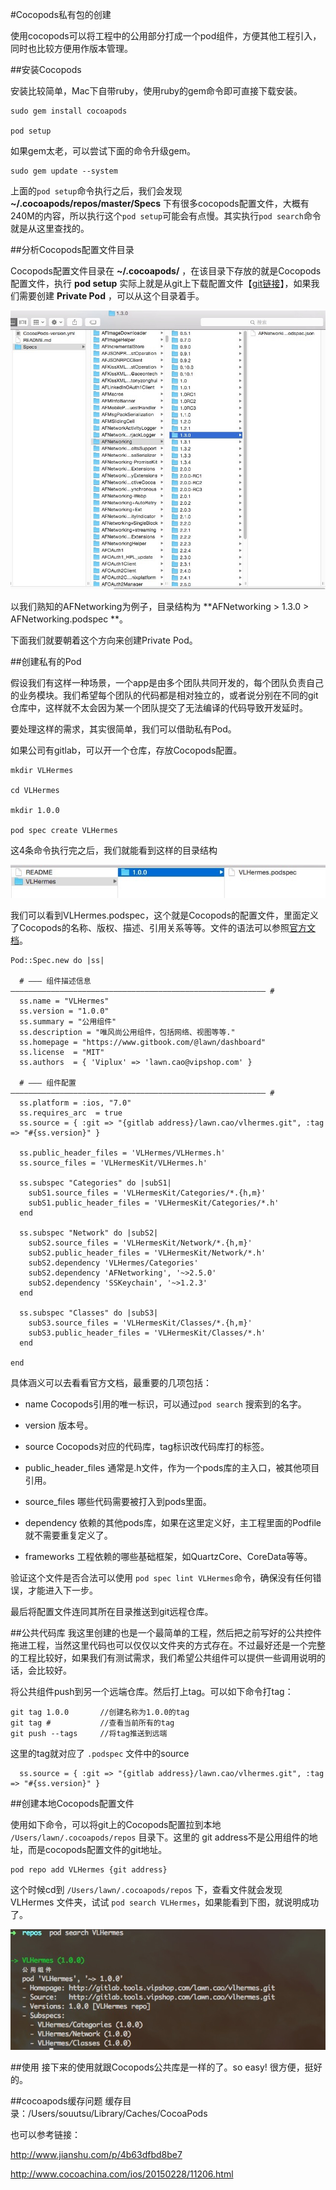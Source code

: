 #Cocopods私有包的创建

使用cocopods可以将工程中的公用部分打成一个pod组件，方便其他工程引入，同时也比较方便用作版本管理。


##安装Cocopods


安装比较简单，Mac下自带ruby，使用ruby的gem命令即可直接下载安装。

	sudo gem install cocoapods

	pod setup
	
如果gem太老，可以尝试下面的命令升级gem。

	sudo gem update --system
	

上面的`pod setup`命令执行之后，我们会发现 **~/.cocoapods/repos/master/Specs** 下有很多cocopods配置文件，大概有240M的内容，所以执行这个`pod setup`可能会有点慢。其实执行`pod search`命令就是从这里查找的。



##分析Cocopods配置文件目录

Cocopods配置文件目录在 **~/.cocoapods/** ，在该目录下存放的就是Cocopods配置文件，执行 **pod setup** 实际上就是从git上下载配置文件【[git链接](https://github.com/CocoaPods/Specs.git)】，如果我们需要创建 **Private Pod** ，可以从这个目录着手。


![Mou icon](../Images/21.jpg)

以我们熟知的AFNetworking为例子，目录结构为 **AFNetworking &gt; 1.3.0 &gt; AFNetworking.podspec
**。

下面我们就要朝着这个方向来创建Private Pod。



##创建私有的Pod

假设我们有这样一种场景，一个app是由多个团队共同开发的，每个团队负责自己的业务模块。我们希望每个团队的代码都是相对独立的，或者说分别在不同的git仓库中，这样就不太会因为某一个团队提交了无法编译的代码导致开发延时。

要处理这样的需求，其实很简单，我们可以借助私有Pod。


如果公司有gitlab，可以开一个仓库，存放Cocopods配置。

	mkdir VLHermes
	
	cd VLHermes
	
	mkdir 1.0.0
	
	pod spec create VLHermes
	
这4条命令执行完之后，我们就能看到这样的目录结构
	
![Mou icon](../Images/22.jpg)


我们可以看到VLHermes.podspec，这个就是Cocopods的配置文件，里面定义了Cocopods的名称、版权、描述、引用关系等等。文件的语法可以参照[官方文档](https://guides.cocoapods.org/syntax/podspec.html)。

	Pod::Spec.new do |ss|
	
	  # ――― 组件描述信息  ――――――――――――――――――――――――――――――――――――――――――――――――――――――――― #
	  ss.name = "VLHermes"
	  ss.version = "1.0.0"
	  ss.summary = "公用组件"
	  ss.description = "唯风尚公用组件，包括网络、视图等等."
	  ss.homepage = "https://www.gitbook.com/@lawn/dashboard"
	  ss.license  = "MIT"
	  ss.authors  = { 'Viplux' => 'lawn.cao@vipshop.com' }
	
	  # ――― 组件配置  ――――――――――――――――――――――――――――――――――――――――――――――――――――――――― #
	  ss.platform = :ios, "7.0"
	  ss.requires_arc  = true
	  ss.source = { :git => "{gitlab address}/lawn.cao/vlhermes.git", :tag => "#{ss.version}" }
	
	  ss.public_header_files = 'VLHermes/VLHermes.h'
	  ss.source_files = 'VLHermesKit/VLHermes.h'
	
	  ss.subspec "Categories" do |subS1|
	    subS1.source_files = 'VLHermesKit/Categories/*.{h,m}'
	    subS1.public_header_files = 'VLHermesKit/Categories/*.h'
	  end
	
	  ss.subspec "Network" do |subS2|
	    subS2.source_files = 'VLHermesKit/Network/*.{h,m}'
	    subS2.public_header_files = 'VLHermesKit/Network/*.h'
	    subS2.dependency 'VLHermes/Categories'
	    subS2.dependency 'AFNetworking', '~>2.5.0'
	    subS2.dependency 'SSKeychain', '~>1.2.3'
	  end
	
	  ss.subspec "Classes" do |subS3|
	    subS3.source_files = 'VLHermesKit/Classes/*.{h,m}'
	    subS3.public_header_files = 'VLHermesKit/Classes/*.h'
	  end
	
	end


具体涵义可以去看看官方文档，最重要的几项包括：

* name	Cocopods引用的唯一标识，可以通过`pod search` 搜索到的名字。

* version 版本号。

* source Cocopods对应的代码库，tag标识改代码库打的标签。

* public_header_files 通常是.h文件，作为一个pods库的主入口，被其他项目引用。
 
* source_files 哪些代码需要被打入到pods里面。
 
* dependency 依赖的其他pods库，如果在这里定义好，主工程里面的Podfile就不需要重复定义了。

* frameworks 工程依赖的哪些基础框架，如QuartzCore、CoreData等等。

验证这个文件是否合法可以使用 `pod spec lint VLHermes`命令，确保没有任何错误，才能进入下一步。

最后将配置文件连同其所在目录推送到git远程仓库。


##公共代码库
我这里创建的也是一个最简单的工程，然后把之前写好的公共控件拖进工程，当然这里代码也可以仅仅以文件夹的方式存在。不过最好还是一个完整的工程比较好，如果我们有测试需求，我们希望公共组件可以提供一些调用说明的话，会比较好。

将公共组件push到另一个远端仓库。然后打上tag。可以如下命令打tag：

	git tag 1.0.0		//创建名称为1.0.0的tag
	git tag # 			//查看当前所有的tag
	git push --tags		//将tag推送到远端 

这里的tag就对应了 `.podspec` 文件中的source

	  ss.source = { :git => "{gitlab address}/lawn.cao/vlhermes.git", :tag => "#{ss.version}" }

##创建本地Cocopods配置文件

使用如下命令，可以将git上的Cocopods配置拉到本地 `/Users/lawn/.cocoapods/repos` 目录下。这里的 git address不是公用组件的地址，而是cocopods配置文件的git地址。

	pod repo add VLHermes {git address}

这个时候cd到  `/Users/lawn/.cocoapods/repos` 下，查看文件就会发现 VLHermes 文件夹，试试 `pod search VLHermes`，如果能看到下图，就说明成功了。

![Mou icon](../Images/23.jpg)


##使用
接下来的使用就跟Cocopods公共库是一样的了。so easy!  很方便，挺好的。

##cocoapods缓存问题
缓存目录：/Users/souutsu/Library/Caches/CocoaPods


也可以参考链接：

http://www.jianshu.com/p/4b63dfbd8be7

http://www.cocoachina.com/ios/20150228/11206.html
